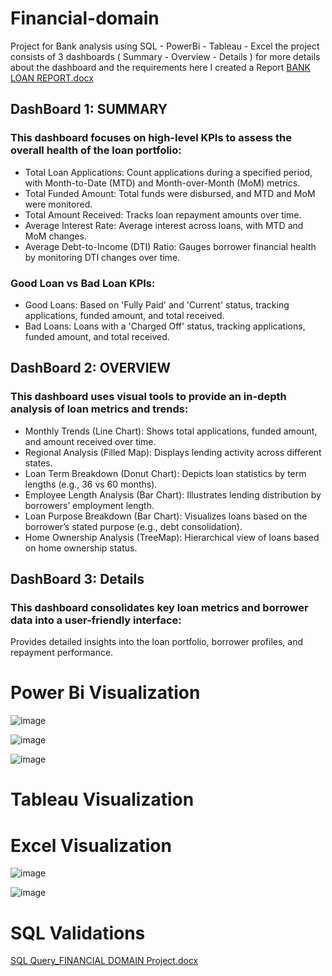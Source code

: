 # Financial-domain
Project for Bank analysis using SQL - PowerBi - Tableau - Excel
the project consists of 3 dashboards ( Summary - Overview - Details )
for more details about the dashboard and the requirements here I created a Report
[BANK LOAN REPORT.docx](https://github.com/user-attachments/files/17162983/BANK.LOAN.REPORT.docx)
## DashBoard 1: SUMMARY
### This dashboard focuses on high-level KPIs to assess the overall health of the loan portfolio:
* Total Loan Applications: Count applications during a specified period, with Month-to-Date (MTD) and Month-over-Month (MoM) metrics.
* Total Funded Amount: Total funds were disbursed, and MTD and MoM were monitored.
* Total Amount Received: Tracks loan repayment amounts over time.
* Average Interest Rate: Average interest across loans, with MTD and MoM changes.
* Average Debt-to-Income (DTI) Ratio: Gauges borrower financial health by monitoring DTI changes over time.
### Good Loan vs Bad Loan KPIs:
* Good Loans: Based on 'Fully Paid' and 'Current' status, tracking applications, funded amount, and total received.
* Bad Loans: Loans with a 'Charged Off' status, tracking applications, funded amount, and total received.

## DashBoard 2: OVERVIEW
### This dashboard uses visual tools to provide an in-depth analysis of loan metrics and trends:
* Monthly Trends (Line Chart): Shows total applications, funded amount, and amount received over time.
* Regional Analysis (Filled Map): Displays lending activity across different states.
* Loan Term Breakdown (Donut Chart): Depicts loan statistics by term lengths (e.g., 36 vs 60 months).
* Employee Length Analysis (Bar Chart): Illustrates lending distribution by borrowers’ employment length.
* Loan Purpose Breakdown (Bar Chart): Visualizes loans based on the borrower’s stated purpose (e.g., debt consolidation).
* Home Ownership Analysis (TreeMap): Hierarchical view of loans based on home ownership status.

## DashBoard 3: Details
### This dashboard consolidates key loan metrics and borrower data into a user-friendly interface:

Provides detailed insights into the loan portfolio, borrower profiles, and repayment performance.

# Power Bi Visualization
![image](https://github.com/user-attachments/assets/efec8e8d-d534-4b7e-a623-0f2d68b36428)

![image](https://github.com/user-attachments/assets/449ad878-3115-4674-8d4f-93fcf698fb23)

![image](https://github.com/user-attachments/assets/3b4c2431-7ce8-49e3-923c-98355877005e)

# Tableau Visualization 

# Excel Visualization
![image](https://github.com/user-attachments/assets/b76e54c5-f951-4d3a-908e-33873dab2317)

![image](https://github.com/user-attachments/assets/62216e78-f7bb-4ed2-ab90-4e439bcdb89c)



# SQL Validations

 [SQL Query_FINANCIAL DOMAIN Project.docx](https://github.com/user-attachments/files/17228498/SQL.Query_FINANCIAL.DOMAIN.Project.docx)

